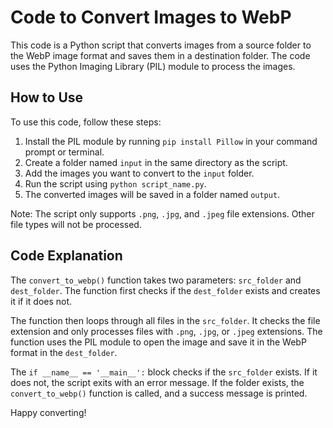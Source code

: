# Code to Convert Images to WebP

This code is a Python script that converts images from a source folder to the WebP image format and saves them in a destination folder. The code uses the Python Imaging Library (PIL) module to process the images.

## How to Use

To use this code, follow these steps:

1. Install the PIL module by running `pip install Pillow` in your command prompt or terminal.
2. Create a folder named `input` in the same directory as the script.
3. Add the images you want to convert to the `input` folder.
4. Run the script using `python script_name.py`.
5. The converted images will be saved in a folder named `output`.

Note: The script only supports `.png`, `.jpg`, and `.jpeg` file extensions. Other file types will not be processed.

## Code Explanation

The `convert_to_webp()` function takes two parameters: `src_folder` and `dest_folder`. The function first checks if the `dest_folder` exists and creates it if it does not.

The function then loops through all files in the `src_folder`. It checks the file extension and only processes files with `.png`, `.jpg`, or `.jpeg` extensions. The function uses the PIL module to open the image and save it in the WebP format in the `dest_folder`.

The `if __name__ == '__main__':` block checks if the `src_folder` exists. If it does not, the script exits with an error message. If the folder exists, the `convert_to_webp()` function is called, and a success message is printed.

Happy converting!
